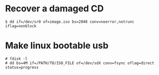 # Recover a damaged CD
```
$ dd if=/dev/sr0 of=image.iso bs=2048 conv=noerror,notrunc iflag=nonblock
```

# Make linux bootable usb
```
# fdisk -l
# dd bs=4M if=/PATH/TO/ISO_FILE of=/dev/sdX conv=fsync oflag=direct status=progress
```
